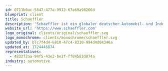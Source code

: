 ```yaml
---
id: 0711b0ac-5647-477a-9913-67a69a98266d
blueprint: client
title: Schaeffler
description: 'Schaeffler ist ein globaler deutscher Automobil- und Industriezulieferer mit rund 83.000 Mitarbeitern. Das Unternehmen entwickelt und produziert präzise Komponenten und Systeme für Motoren, Getriebe, Fahrwerke und industrielle Anwendungen. Schaeffler steht für Innovation und technologische Exzellenz, insbesondere in den Bereichen E-Mobilität und Industrie 4.0.'
website_url: 'https://www.schaeffler.com'
logo_original: clients/original/schaeffler.svg
logo_monochrome: clients/monochrome/schaeffler.svg
updated_by: b7c7f4d4-e810-47c4-8310-994d4d84346a
updated_at: 1724446874
representatives:
  - 4832f2aa-94f5-43e2-be2f-ff04583d074a
industry: automotive
---
```

